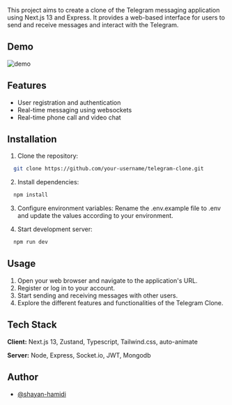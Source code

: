 This project aims to create a clone of the Telegram messaging application using Next.js 13 and Express. It provides a web-based interface for users to send and receive messages and interact with the Telegram.


## Demo

![demo](https://github.com/alishirani1384/chatgram/blob/main/demo.gif)

## Features

- User registration and authentication
- Real-time messaging using websockets
- Real-time phone call and video chat


## Installation

1. Clone the repository:

```bash
  git clone https://github.com/your-username/telegram-clone.git
```
2. Install dependencies:

```bash
  npm install
```

3. Configure environment variables: Rename the .env.example file to .env and update the values according to your environment.

2. Start development server:

```bash
  npm run dev
```


    
## Usage

1. Open your web browser and navigate to the application's URL.
2. Register or log in to your account.
3. Start sending and receiving messages with other users.
4. Explore the different features and functionalities of the Telegram Clone.


## Tech Stack

**Client:** Next.js 13, Zustand, Typescript, Tailwind.css, auto-animate 

**Server:** Node, Express, Socket.io, JWT, Mongodb


## Author

- [@shayan-hamidi](https://www.github.com/shayan-hamidi)


